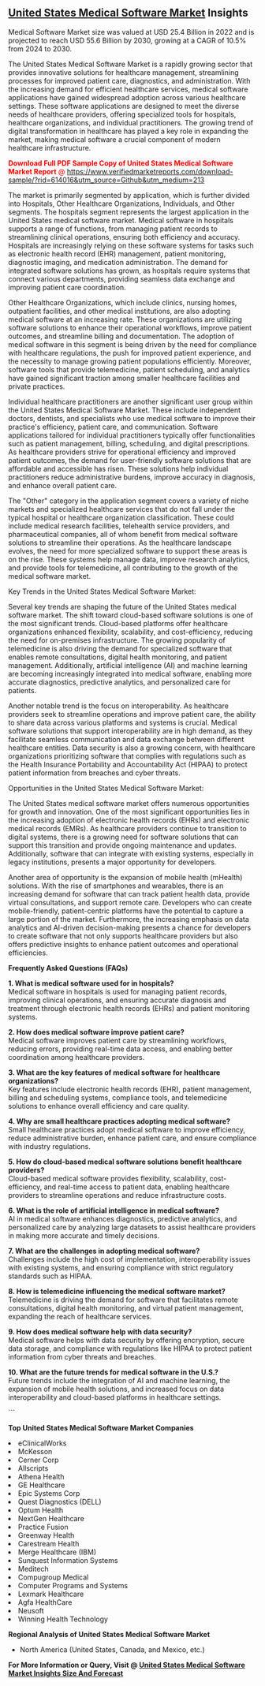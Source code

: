<h2><a href="https://www.verifiedmarketreports.com/download-sample/?rid=614016&amp;utm_source=Github&amp;utm_medium=213" target="_blank">United States Medical Software Market</a> Insights</h2><p>Medical Software Market size was valued at USD 25.4 Billion in 2022 and is projected to reach USD 55.6 Billion by 2030, growing at a CAGR of 10.5% from 2024 to 2030.</p><p><p>The United States Medical Software Market is a rapidly growing sector that provides innovative solutions for healthcare management, streamlining processes for improved patient care, diagnostics, and administration. With the increasing demand for efficient healthcare services, medical software applications have gained widespread adoption across various healthcare settings. These software applications are designed to meet the diverse needs of healthcare providers, offering specialized tools for hospitals, healthcare organizations, and individual practitioners. The growing trend of digital transformation in healthcare has played a key role in expanding the market, making medical software a crucial component of modern healthcare infrastructure. <p><span class=""><span style="color: #ff0000;"><strong>Download Full PDF Sample Copy of United States Medical Software Market Report</strong> @ </span><a href="https://www.verifiedmarketreports.com/download-sample/?rid=614016&amp;utm_source=Github&amp;utm_medium=213" target="_blank">https://www.verifiedmarketreports.com/download-sample/?rid=614016&amp;utm_source=Github&amp;utm_medium=213</a></span></p></p><p>The market is primarily segmented by application, which is further divided into Hospitals, Other Healthcare Organizations, Individuals, and Other segments. The hospitals segment represents the largest application in the United States medical software market. Medical software in hospitals supports a range of functions, from managing patient records to streamlining clinical operations, ensuring both efficiency and accuracy. Hospitals are increasingly relying on these software systems for tasks such as electronic health record (EHR) management, patient monitoring, diagnostic imaging, and medication administration. The demand for integrated software solutions has grown, as hospitals require systems that connect various departments, providing seamless data exchange and improving patient care coordination.</p><p>Other Healthcare Organizations, which include clinics, nursing homes, outpatient facilities, and other medical institutions, are also adopting medical software at an increasing rate. These organizations are utilizing software solutions to enhance their operational workflows, improve patient outcomes, and streamline billing and documentation. The adoption of medical software in this segment is being driven by the need for compliance with healthcare regulations, the push for improved patient experience, and the necessity to manage growing patient populations efficiently. Moreover, software tools that provide telemedicine, patient scheduling, and analytics have gained significant traction among smaller healthcare facilities and private practices.</p><p>Individual healthcare practitioners are another significant user group within the United States Medical Software Market. These include independent doctors, dentists, and specialists who use medical software to improve their practice's efficiency, patient care, and communication. Software applications tailored for individual practitioners typically offer functionalities such as patient management, billing, scheduling, and digital prescriptions. As healthcare providers strive for operational efficiency and improved patient outcomes, the demand for user-friendly software solutions that are affordable and accessible has risen. These solutions help individual practitioners reduce administrative burdens, improve accuracy in diagnosis, and enhance overall patient care.</p><p>The "Other" category in the application segment covers a variety of niche markets and specialized healthcare services that do not fall under the typical hospital or healthcare organization classification. These could include medical research facilities, telehealth service providers, and pharmaceutical companies, all of whom benefit from medical software solutions to streamline their operations. As the healthcare landscape evolves, the need for more specialized software to support these areas is on the rise. These systems help manage data, improve research analytics, and provide tools for telemedicine, all contributing to the growth of the medical software market.</p><p>Key Trends in the United States Medical Software Market:</p><p>Several key trends are shaping the future of the United States medical software market. The shift toward cloud-based software solutions is one of the most significant trends. Cloud-based platforms offer healthcare organizations enhanced flexibility, scalability, and cost-efficiency, reducing the need for on-premises infrastructure. The growing popularity of telemedicine is also driving the demand for specialized software that enables remote consultations, digital health monitoring, and patient management. Additionally, artificial intelligence (AI) and machine learning are becoming increasingly integrated into medical software, enabling more accurate diagnostics, predictive analytics, and personalized care for patients.</p><p>Another notable trend is the focus on interoperability. As healthcare providers seek to streamline operations and improve patient care, the ability to share data across various platforms and systems is crucial. Medical software solutions that support interoperability are in high demand, as they facilitate seamless communication and data exchange between different healthcare entities. Data security is also a growing concern, with healthcare organizations prioritizing software that complies with regulations such as the Health Insurance Portability and Accountability Act (HIPAA) to protect patient information from breaches and cyber threats.</p><p>Opportunities in the United States Medical Software Market:</p><p>The United States medical software market offers numerous opportunities for growth and innovation. One of the most significant opportunities lies in the increasing adoption of electronic health records (EHRs) and electronic medical records (EMRs). As healthcare providers continue to transition to digital systems, there is a growing need for software solutions that can support this transition and provide ongoing maintenance and updates. Additionally, software that can integrate with existing systems, especially in legacy institutions, presents a major opportunity for developers.</p><p>Another area of opportunity is the expansion of mobile health (mHealth) solutions. With the rise of smartphones and wearables, there is an increasing demand for software that can track patient health data, provide virtual consultations, and support remote care. Developers who can create mobile-friendly, patient-centric platforms have the potential to capture a large portion of the market. Furthermore, the increasing emphasis on data analytics and AI-driven decision-making presents a chance for developers to create software that not only supports healthcare providers but also offers predictive insights to enhance patient outcomes and operational efficiencies.</p><p><strong>Frequently Asked Questions (FAQs)</strong></p><p><strong>1. What is medical software used for in hospitals?</strong><br>Medical software in hospitals is used for managing patient records, improving clinical operations, and ensuring accurate diagnosis and treatment through electronic health records (EHRs) and patient monitoring systems.</p><p><strong>2. How does medical software improve patient care?</strong><br>Medical software improves patient care by streamlining workflows, reducing errors, providing real-time data access, and enabling better coordination among healthcare providers.</p><p><strong>3. What are the key features of medical software for healthcare organizations?</strong><br>Key features include electronic health records (EHR), patient management, billing and scheduling systems, compliance tools, and telemedicine solutions to enhance overall efficiency and care quality.</p><p><strong>4. Why are small healthcare practices adopting medical software?</strong><br>Small healthcare practices adopt medical software to improve efficiency, reduce administrative burden, enhance patient care, and ensure compliance with industry regulations.</p><p><strong>5. How do cloud-based medical software solutions benefit healthcare providers?</strong><br>Cloud-based medical software provides flexibility, scalability, cost-efficiency, and real-time access to patient data, enabling healthcare providers to streamline operations and reduce infrastructure costs.</p><p><strong>6. What is the role of artificial intelligence in medical software?</strong><br>AI in medical software enhances diagnostics, predictive analytics, and personalized care by analyzing large datasets to assist healthcare providers in making more accurate and timely decisions.</p><p><strong>7. What are the challenges in adopting medical software?</strong><br>Challenges include the high cost of implementation, interoperability issues with existing systems, and ensuring compliance with strict regulatory standards such as HIPAA.</p><p><strong>8. How is telemedicine influencing the medical software market?</strong><br>Telemedicine is driving the demand for software that facilitates remote consultations, digital health monitoring, and virtual patient management, expanding the reach of healthcare services.</p><p><strong>9. How does medical software help with data security?</strong><br>Medical software helps with data security by offering encryption, secure data storage, and compliance with regulations like HIPAA to protect patient information from cyber threats and breaches.</p><p><strong>10. What are the future trends for medical software in the U.S.?</strong><br>Future trends include the integration of AI and machine learning, the expansion of mobile health solutions, and increased focus on data interoperability and cloud-based platforms in healthcare settings.</p>```</p><p><strong>Top United States Medical Software Market Companies</strong></p><div data-test-id=""><p><li> eClinicalWorks</li><li> McKesson</li><li> Cerner Corp</li><li> Allscripts</li><li> Athena Health</li><li> GE Healthcare</li><li> Epic Systems Corp</li><li> Quest Diagnostics (DELL)</li><li> Optum Health</li><li> NextGen Healthcare</li><li> Practice Fusion</li><li> Greenway Health</li><li> Carestream Health</li><li> Merge Healthcare (IBM)</li><li> Sunquest Information Systems</li><li> Meditech</li><li> Compugroup Medical</li><li> Computer Programs and Systems</li><li> Lexmark Healthcare</li><li> Agfa HealthCare</li><li> Neusoft</li><li> Winning Health Technology</li></p><div><strong>Regional Analysis of&nbsp;United States Medical Software Market</strong></div><ul><li dir="ltr"><p dir="ltr">North America&nbsp;(United States, Canada, and Mexico, etc.)</p></li></ul><p><strong>For More Information or Query, Visit @&nbsp;</strong><strong><a href="https://www.verifiedmarketreports.com/product/medical-software-market/?utm_source=Github&amp;utm_medium=213" target="_blank">United States Medical Software Market Insights Size And Forecast</a></strong></p></div>
